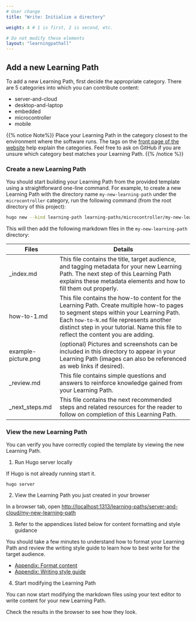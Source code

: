 ```yaml
---
# User change
title: "Write: Initialize a directory"

weight: 4 # 1 is first, 2 is second, etc.

# Do not modify these elements
layout: "learningpathall"
---
```


## Add a new Learning Path

To add a new Learning Path, first decide the appropriate category. There are 5 categories into which you can contribute content:
* server-and-cloud
* desktop-and-laptop
* embedded
* microcontroller
* mobile

{{% notice Note%}}
Place your Learning Path in the category closest to the environment where the software runs. The tags on the [front page of the website](/) help explain the categories. Feel free to ask on GitHub if you are unsure which category best matches your Learning Path. 
{{% /notice %}}

### Create a new Learning Path

You should start building your Learning Path from the provided template using a straightforward one-line command. For example, to create a new Learning Path with the directory name `my-new-learning-path` under the `microcontroller` category, run the following command (from the root directory of this project):
```bash
hugo new --kind learning-path learning-paths/microcontroller/my-new-learning-path
```
This will then add the following markdown files in the `my-new-learning-path` directory:


| Files                 | Details |
|---------------        |----------|
| _index.md             | This file contains the title, target audience, and tagging metadata for your new Learning Path. The next step of this Learning Path explains these metadata elements and how to fill them out properly. |
| how-to-1.md       | This file contains the how-to content for the Learning Path. Create multiple how-to pages to segment steps within your Learning Path. Each `how-to-N.md` file represents another distinct step in your tutorial. Name this file to reflect the content you are adding. |
| example-picture.png  | (optional) Pictures and screenshots can be included in this directory to appear in your Learning Path (images can also be referenced as web links if desired). |
| _review.md            | This file contains simple questions and answers to reinforce knowledge gained from your Learning Path.    |
| _next_steps.md        | This file contains the next recommended steps and related resources for the reader to follow on completion of this Learning Path.   |

### View the new Learning Path

You can verify you have correctly copied the template by viewing the new Learning Path. 

1. Run Hugo server locally

If Hugo is not already running start it. 

```console
hugo server
```

2. View the Learning Path you just created in your browser

In a browser tab, open [http://localhost:1313/learning-paths/server-and-cloud/my-new-learning-path](http://localhost:1313/learning-paths/server-and-cloud/my-new-learning-path)

3. Refer to the appendices listed below for content formatting and style guidance

You should take a few minutes to understand how to format your Learning Path and review the writing style guide to learn how to best write for the target audience. 

- [Appendix: Format content](/learning-paths/cross-platform/_example-learning-path/appendix-1-formatting/)
- [Appendix: Writing style guide](/learning-paths/cross-platform/_example-learning-path/appendix-2-writing-style/)

4. Start modifying the Learning Path

You can now start modifying the markdown files using your text editor to write content for your new Learning Path. 

Check the results in the browser to see how they look. 



